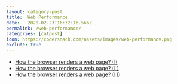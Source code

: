 ```yaml
---
layout: category-post
title:  Web Performance
date:   2020-02-23T16:32:16.566Z
permalink: /web-performance/
categories: [catpost]
icon: https://codersnack.com/assets/images/web-performance.png
exclude: true
---
```

 * [How the browser renders a web page? (I)](/web-performance-how-browser-renders/) 
 * [How the browser renders a web page? (II)](/web-performance-how-browser-renders-2/) 
 * [How the browser renders a web page? (III)](/web-performance-how-browser-renders-3/) 
